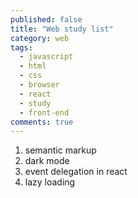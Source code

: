 ```yaml
---
published: false  
title: "Web study list"  
category: web  
tags:
  - javascript
  - html
  - css
  - browser
  - react
  - study
  - front-end
comments: true
---
```


1. semantic markup
2. dark mode
3. event delegation in react
4. lazy loading

